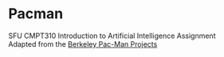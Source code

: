 # Pacman
SFU CMPT310 Introduction to Artificial Intelligence Assignment <br />
Adapted from the [Berkeley Pac-Man Projects](http://ai.berkeley.edu/project_overview.html)



